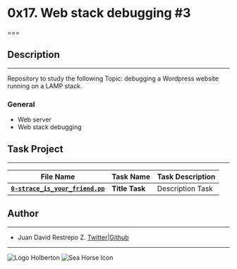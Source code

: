 # 0x17. Web stack debugging #3

===

## Description

---
Repository to study the following Topic: debugging a Wordpress website running on a LAMP stack.

### General

- Web server
- Web stack debugging

## Task Project

---
File Name|Task Name|Task Description
---|---|---
[**`0-strace_is_your_friend.pp`**](https://github.com/jdrestre/holberton-system_engineering-devops/blob/master/0x17-web_stack_debugging_3/0-strace_is_your_friend.pp)|**Title Task**|Description Task

## Author

---

- Juan David Restrepo Z. [Twitter](https://twitter.com/jdrestre)|[Github](https://github.com/jdrestre)

---
![Logo Holberton](https://www.holbertonschool.com/holberton-logo.png) ![Sea Horse Icon](https://intranet.hbtn.io/assets/holberton-logo-coral-27055cb2f875eb10bf3b3942e52a24581bc0667695bdc856d4f08b469b678000.png)

